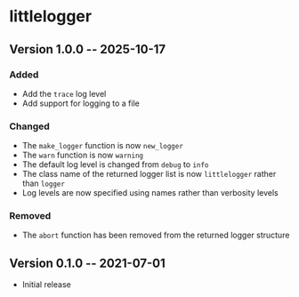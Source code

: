 # littlelogger

## Version 1.0.0 -- 2025-10-17

### Added

- Add the `trace` log level
- Add support for logging to a file

### Changed

- The `make_logger` function is now `new_logger`
- The `warn` function is now `warning`
- The default log level is changed from `debug` to `info`
- The class name of the returned logger list is now `littlelogger` rather than `logger`
- Log levels are now specified using names rather than verbosity levels

### Removed

- The `abort` function has been removed from the returned logger structure

## Version 0.1.0 -- 2021-07-01

- Initial release
